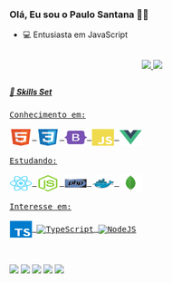 ### Olá, Eu sou o Paulo Santana 👋🏽

- 💻 Entusiasta em JavaScript
   

##

<div align="center">
  <a href="https://github.com/paulosantana95">
  <img height="165em" src="https://github-readme-stats.vercel.app/api?username=paulosantana95&show_icons=true&theme=dark&include_all_commits=true&count_private=true"/>
  <img height="165em" src="https://github-readme-stats.vercel.app/api/top-langs/?username=paulosantana95&layout=compact&langs_count=7&theme=dark"/>
</div>

##

 ##### 🧠 Skills Set 
 
  <div style="display: inline_block;">
 <kbd align="center">
      <kbd>Conhecimento em:</kbd>
      <br />
      <br />
      <img align="center" title="HTML5" alt="HTML" height="30" width="40" src="https://raw.githubusercontent.com/devicons/devicon/master/icons/html5/html5-original.svg">
      <img align="center"  title="CSS3" alt="CSS" height="30" width="40" src="https://raw.githubusercontent.com/devicons/devicon/master/icons/css3/css3-original.svg">
      <img align="center" title="Bootstrap" alt="Bootstrap" height="30" width="40" src="https://raw.githubusercontent.com/devicons/devicon/master/icons/bootstrap/bootstrap-plain.svg">
      <img align="center"  title="Javascript" alt="Js" height="30" width="40" src="https://raw.githubusercontent.com/devicons/devicon/master/icons/javascript/javascript-plain.svg">
      <img align="center"  title="Javascript" alt="Js" height="30" width="40" src="https://raw.githubusercontent.com/devicons/devicon/master/icons/vuejs/vuejs-original.svg">
<br />
<br /> 
</kbd>
<kbd align="center">
<kbd>Estudando:</kbd>
 <br />
 <br /> 
  <img align="center" title="React" alt="React" height="30" width="40" src="https://raw.githubusercontent.com/devicons/devicon/master/icons/react/react-original.svg">
  <img align="center" title="NodeJS" alt="NodeJS" height="30" width="40" src="https://raw.githubusercontent.com/devicons/devicon/master/icons/nodejs/nodejs-plain.svg">
  <img align="center" title="NodeJS" alt="NodeJS" height="30" width="40" src="https://raw.githubusercontent.com/devicons/devicon/master/icons/php/php-original.svg">
  <img align="center" title="NodeJS" alt="NodeJS" height="30" width="40" src="https://raw.githubusercontent.com/devicons/devicon/master/icons/docker/docker-original.svg">
  <img align="center" title="NodeJS" alt="NodeJS" height="30" width="40" src="https://raw.githubusercontent.com/devicons/devicon/master/icons/mongodb/mongodb-original.svg">
   
 <br />
 <br />
</kbd> 
<kbd align="center">
<kbd>Interesse em:</kbd> 
     <br />
     <br />
   <img align="center" title="TypeScript" alt="TypeScript" height="30" width="40" src="https://raw.githubusercontent.com/devicons/devicon/master/icons/typescript/typescript-plain.svg"> 
   <img align="center" title="TypeScript" alt="TypeScript" height="30" width="40" src="[https://raw.githubusercontent.com/devicons/devicon/master/icons/typescript/typescript-plain.svg](https://docs.nestjs.com/assets/logo-small.svg)">
   <img align="center" title="NodeJS" alt="NodeJS" height="30" width="40" src="https://upload.wikimedia.org/wikipedia/commons/thumb/9/9a/Laravel.svg/1200px-Laravel.svg.png">
      
 <br />
 <br />
 </kbd>
    
 </div>
 
 ##
<div> 
  <a href="https://instagram.com/paulosantana.sa" target="_blank"><img src="https://img.shields.io/badge/-Instagram-%23E4405F?style=for-the-badge&logo=instagram&logoColor=white" target="_blank"></a>
 	<a href="https://www.twitch.tv/drake1_tv" target="_blank"><img src="https://img.shields.io/badge/Twitch-9146FF?style=for-the-badge&logo=twitch&logoColor=white" target="_blank"></a>
 <a href="https://discord.gg/cMANT6Bd3j" target="_blank"><img src="https://img.shields.io/badge/Discord-7289DA?style=for-the-badge&logo=discord&logoColor=white" target="_blank"></a> 
  <a href = "mailto:paulosantana.sa@gmail.com"><img src="https://img.shields.io/badge/-Gmail-%23333?style=for-the-badge&logo=gmail&logoColor=white" target="_blank"></a>
  <a href="https://www.linkedin.com/in/paulosantana95/" target="_blank"><img src="https://img.shields.io/badge/-LinkedIn-%230077B5?style=for-the-badge&logo=linkedin&logoColor=white" target="_blank"></a> 

